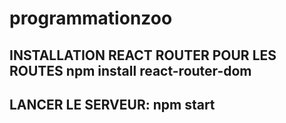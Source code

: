 # programmationzoo
INSTALLATION REACT ROUTER POUR LES ROUTES
npm install react-router-dom
-----------------------------------------------------------
LANCER LE SERVEUR:
npm start
-----------------------------------------------------------
